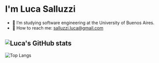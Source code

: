 # I'm Luca Salluzzi


- 📖 I’m studying software engineering at the University of Buenos Aires.
- 📧 How to reach me: salluzzi.luca@gmail.com

![Luca's GitHub stats](https://github-readme-stats.vercel.app/api?username=salluzziluca&show_icons=true&count_private=true&theme=tokyonight)
---
![Top Langs](https://github-readme-stats.vercel.app/api/top-langs/?username=salluzziluca)
<!---
salluzziluca/salluzziluca is a ✨ special ✨ repository because its `README.md` (this file) appears on your GitHub profile.
You can click the Preview link to take a look at your changes.
--->
